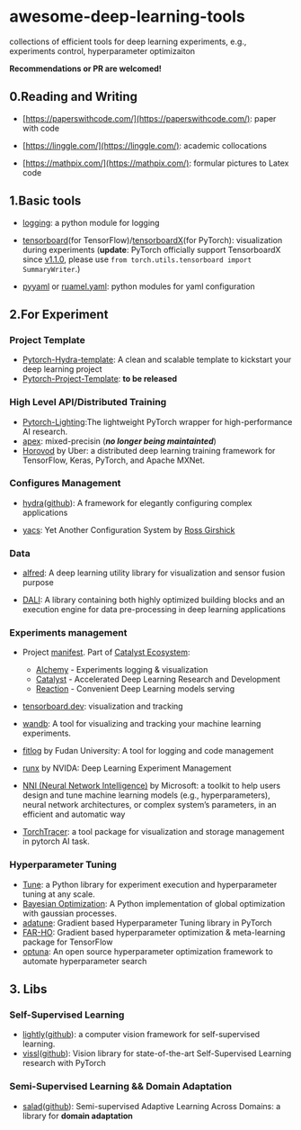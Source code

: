 # awesome-deep-learning-tools
collections of efficient tools for deep learning experiments, e.g., experiments control, hyperparameter optimizaiton

**Recommendations or PR are welcomed!**

## 0.Reading and Writing
- [https://paperswithcode.com/](https://paperswithcode.com/): paper with code

- [https://linggle.com/](https://linggle.com/): academic collocations

- [https://mathpix.com/](https://mathpix.com/): formular pictures to Latex code



## 1.Basic tools
- [logging](https://docs.python.org/3.6/library/logging.html): a python module for logging

- [tensorboard](https://www.tensorflow.org/tensorboard)(for TensorFlow)/[tensorboardX](https://github.com/lanpa/tensorboardX)(for PyTorch): visualization during experiments (**update**: PyTorch officially support TensorboardX since [v1.1.0](https://github.com/pytorch/pytorch/releases/tag/v1.1.0), please use `from torch.utils.tensorboard import SummaryWriter`.)

- [pyyaml](https://pyyaml.org/) or [ruamel.yaml](https://pypi.org/project/ruamel.yaml/): python modules for yaml configuration

## 2.For Experiment
### Project Template
- [Pytorch-Hydra-template](https://github.com/hobogalaxy/lightning-hydra-template): A clean and scalable template to kickstart your deep learning project
- [Pytorch-Project-Template](https://github.com/lijiaqi/PyTorch-Project-Template): **to be released**

### High Level API/Distributed Training
- [Pytorch-Lighting](https://github.com/PyTorchLightning/pytorch-lightning):The lightweight PyTorch wrapper for high-performance AI research.
- [apex](http://apex.run/): mixed-precisin (***no longer being maintainted***)
- [Horovod](https://eng.uber.com/horovod/) by Uber: a distributed deep learning training framework for TensorFlow, Keras, PyTorch, and Apache MXNet.

### Configures Management
- [hydra](https://hydra.cc/)([github](https://github.com/facebookresearch/hydra)): A framework for elegantly configuring complex applications

- [yacs](https://github.com/rbgirshick/yacs): Yet Another Configuration System by [Ross Girshick](http://www.rossgirshick.info/)

### Data
- [alfred](https://github.com/jinfagang/alfred): A deep learning utility library for visualization and sensor fusion purpose

- [DALI](https://docs.nvidia.com/deeplearning/sdk/dali-developer-guide/docs/index.html): A library containing both highly optimized building blocks and an execution engine for data pre-processing in deep learning applications

### Experiments management
- Project [manifest](https://github.com/catalyst-team/catalyst/blob/master/MANIFEST.md). Part of [Catalyst Ecosystem](https://docs.google.com/presentation/d/1D-yhVOg6OXzjo9K_-IS5vSHLPIUxp1PEkFGnpRcNCNU/edit?usp=sharing):
  - [Alchemy](https://github.com/catalyst-team/alchemy) - Experiments logging & visualization
  - [Catalyst](https://github.com/catalyst-team/catalyst) - Accelerated Deep Learning Research and Development
  - [Reaction](https://github.com/catalyst-team/reaction) - Convenient Deep Learning models serving
  
- [tensorboard.dev](https://tensorboard.dev/): visualization and tracking

- [wandb](https://www.wandb.com/): A tool for visualizing and tracking your machine learning experiments. 

- [fitlog](https://github.com/fastnlp/fitlog) by Fudan University: A tool for logging and code management

- [runx](https://github.com/NVIDIA/runx) by NVIDA: Deep Learning Experiment Management

- [NNI (Neural Network Intelligence)](https://nni.readthedocs.io/en/latest/Overview.html) by Microsoft: a toolkit to help users design and tune machine learning models (e.g., hyperparameters), neural network architectures, or complex system’s parameters, in an efficient and automatic way

- [TorchTracer](https://github.com/OIdiotLin/torchtracer/): a tool package for visualization and storage management in pytorch AI task.

### Hyperparameter Tuning
- [Tune](https://docs.ray.io/en/latest/tune.html): a Python library for experiment execution and hyperparameter tuning at any scale.
- [Bayesian Optimization](https://github.com/fmfn/BayesianOptimization): A Python implementation of global optimization with gaussian processes.
- [adatune](https://github.com/awslabs/adatune): Gradient based Hyperparameter Tuning library in PyTorch
- [FAR-HO](https://github.com/lucfra/FAR-HO): Gradient based hyperparameter optimization & meta-learning package for TensorFlow
- [optuna](https://optuna.org/): An open source hyperparameter optimization framework to automate hyperparameter search

## 3. Libs
### Self-Supervised Learning
- [lightly](https://www.lightly.ai/)([github](https://github.com/lightly-ai/lightly)): a computer vision framework for self-supervised learning.
- [vissl](https://vissl.ai/)([github](https://github.com/facebookresearch/vissl)): Vision library for state-of-the-art Self-Supervised Learning research with PyTorch

### Semi-Supervised Learning && Domain Adaptation
- [salad](https://domainadaptation.org/)([github](https://github.com/domainadaptation/salad)): Semi-supervised Adaptive Learning Across Domains: a library for **domain adaptation**
